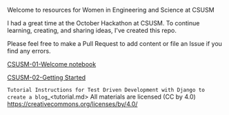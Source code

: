 Welcome to resources for Women in Engineering and Science at CSUSM

I had a great time at the October Hackathon at CSUSM. To continue learning,
creating, and sharing ideas, I've created this repo.

Please feel free to make a Pull Request to add content or file an Issue if
you find any errors.

[CSUSM-01-Welcome notebook](http://nbviewer.ipython.org/github/willingc/csusm-science/blob/master/CSUSM-01-Welcome.ipynb)

[CSUSM-02-Getting Started](http://nbviewer.ipython.org/github/willingc/csusm-science/blob/master/CSUSM-02-getting-started.ipynb)

`Tutorial Instructions for Test Driven Development with Django to create a blog`_<tutorial.md>
All materials are licensed (CC by 4.0) <https://creativecommons.org/licenses/by/4.0/>
